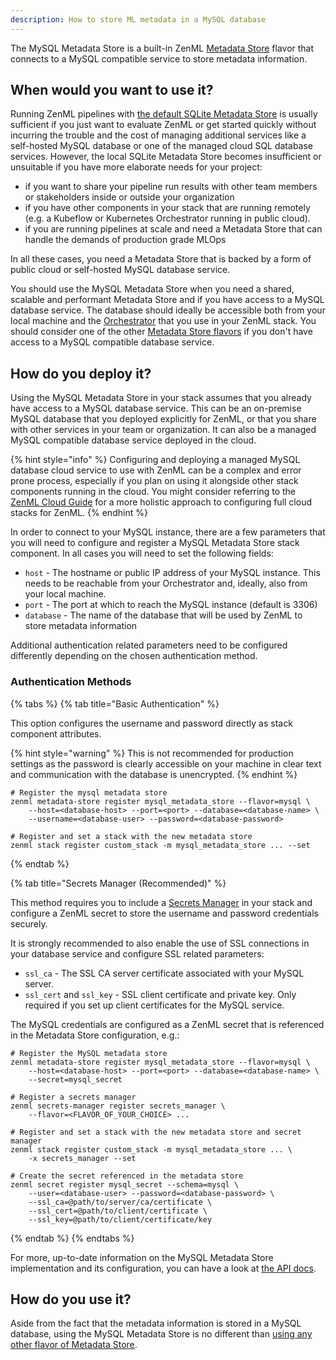 ```yaml
---
description: How to store ML metadata in a MySQL database
---
```


The MySQL Metadata Store is a built-in ZenML [Metadata Store](./overview.md)
flavor that connects to a MySQL compatible service to store metadata
information.

## When would you want to use it?

Running ZenML pipelines with [the default SQLite Metadata Store](./sqlite.md) is
usually sufficient if you just want to evaluate ZenML or get started quickly
without incurring the trouble and the cost of managing additional services like
a self-hosted MySQL database or one of the managed cloud SQL database services.
However, the local SQLite Metadata Store becomes insufficient or unsuitable if
you have more elaborate needs for your project:

* if you want to share your pipeline run results with other team members or
stakeholders inside or outside your organization
* if you have other components in your stack that are running remotely (e.g. a
Kubeflow or Kubernetes Orchestrator running in public cloud).
* if you are running pipelines at scale and need a Metadata Store that can
handle the demands of production grade MLOps

In all these cases, you need a Metadata Store that is backed by a form of
public cloud or self-hosted MySQL database service.

You should use the MySQL Metadata Store when you need a shared, scalable and
performant Metadata Store and if you have access to a MySQL database service.
The database should ideally be accessible both from your local machine and the 
[Orchestrator](../orchestrators/orchestrators.md) that you use in your ZenML stack. 
You should consider one of the other [Metadata Store flavors](./metadata-stores.md#metadata-store-flavors)
if you don't have access to a MySQL compatible database service.

## How do you deploy it?

Using the MySQL Metadata Store in your stack assumes that you already have
access to a MySQL database service. This can be an on-premise MySQL database
that you deployed explicitly for ZenML, or that you share with other services
in your team or organization. It can also be a managed MySQL compatible database
service deployed in the cloud.

{% hint style="info" %}
Configuring and deploying a managed MySQL database cloud service to use with
ZenML can be a complex and error prone process, especially if you plan on using
it alongside other stack components running in the cloud. You might consider
referring to the [ZenML Cloud Guide](../../cloud-guide/overview.md)
for a more holistic approach to configuring full cloud stacks for ZenML.
{% endhint %}

In order to connect to your MySQL instance, there are a few parameters that you
will need to configure and register a MySQL Metadata Store stack component. In
all cases you will need to set the following fields:

* `host` - The hostname or public IP address of your MySQL instance. This needs
to be reachable from your Orchestrator and, ideally, also from your local
machine.
* `port` - The port at which to reach the MySQL instance (default is 3306)
* `database` - The name of the database that will be used by ZenML to store
metadata information

Additional authentication related parameters need to be configured differently
depending on the chosen authentication method.

### Authentication Methods

{% tabs %}
{% tab title="Basic Authentication" %}

This option configures the username and password directly as stack component
attributes.

{% hint style="warning" %}
This is not recommended for production settings as the password is clearly 
accessible on your machine in clear text and communication with the database 
is unencrypted.
{% endhint %}

```shell
# Register the mysql metadata store
zenml metadata-store register mysql_metadata_store --flavor=mysql \ 
    --host=<database-host> --port=<port> --database=<database-name> \
    --username=<database-user> --password=<database-password>

# Register and set a stack with the new metadata store
zenml stack register custom_stack -m mysql_metadata_store ... --set
```
{% endtab %}

{% tab title="Secrets Manager (Recommended)" %}

This method requires you to include a [Secrets Manager](../secrets-managers/secrets-managers.md)
in your stack and configure a ZenML secret to store the username and password
credentials securely.

It is strongly recommended to also enable the use of SSL connections
in your database service and configure SSL related parameters:

* `ssl_ca` - The SSL CA server certificate associated with your MySQL server.
* `ssl_cert` and `ssl_key` - SSL client certificate and private key. Only
required if you set up client certificates for the MySQL service.

The MySQL credentials are configured as a ZenML secret that is referenced in the
Metadata Store configuration, e.g.:

```shell
# Register the MySQL metadata store
zenml metadata-store register mysql_metadata_store --flavor=mysql \
    --host=<database-host> --port=<port> --database=<database-name> \
    --secret=mysql_secret

# Register a secrets manager
zenml secrets-manager register secrets_manager \
    --flavor=<FLAVOR_OF_YOUR_CHOICE> ...
    
# Register and set a stack with the new metadata store and secret manager
zenml stack register custom_stack -m mysql_metadata_store ... \
    -x secrets_manager --set

# Create the secret referenced in the metadata store
zenml secret register mysql_secret --schema=mysql \ 
    --user=<database-user> --password=<database-password> \
    --ssl_ca=@path/to/server/ca/certificate \
    --ssl_cert=@path/to/client/certificate \
    --ssl_key=@path/to/client/certificate/key
```

{% endtab %}
{% endtabs %}

For more, up-to-date information on the MySQL Metadata Store implementation and its
configuration, you can have a look at [the API docs](https://apidocs.zenml.io/latest/api_docs/metadata_stores/#zenml.metadata_stores.mysql_metadata_store).

## How do you use it?

Aside from the fact that the metadata information is stored in a MySQL database,
using the MySQL Metadata Store is no different than [using any other flavor of Metadata Store](./metadata-stores.md#how-to-use-it).
